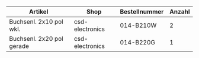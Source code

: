 | Artikel | Shop | Bestellnummer | Anzahl |
|---------|------|---------------|--------|
| Buchsenl. 2x10 pol wkl. | csd-electronics | 014-B210W | 2|
| Buchsenl. 2x20 pol gerade | csd-electronics | 014-B220G | 1|